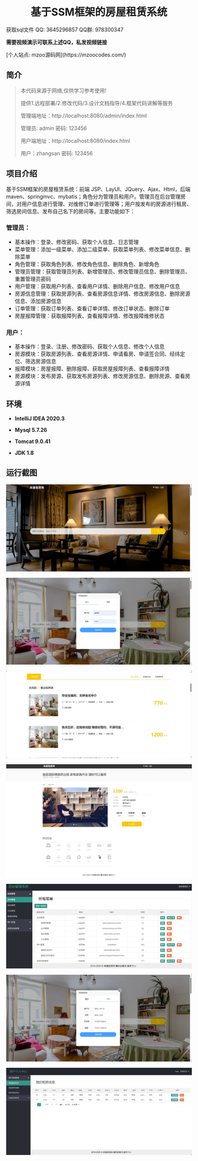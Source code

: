 <p><h1 align="center">基于SSM框架的房屋租赁系统</h1></p>

<p> 获取sql文件 QQ: 3645296857 QQ群: 978300347 </p>
<b> 需要视频演示可联系上述QQ，私发视频链接 </b>

<p> [个人站点: mzoo源码网](https://mzoocodes.com/)</p>

## 简介

> 本代码来源于网络,仅供学习参考使用!
>
> 提供1.远程部署/2.修改代码/3.设计文档指导/4.框架代码讲解等服务
>
> 管理端地址：http://localhost:8080/admin/index.html
>
> 管理员: admin 密码: 123456
>
> 用户端地址：http://localhost:8080/index.html
>
> 用户：zhangsan 密码: 123456
>

## 项目介绍

基于SSM框架的房屋租赁系统：前端 JSP、LayUI、JQuery、Ajax、Html，后端 maven、springmvc、mybatis；角色分为管理员和用户。管理员在后台管理房间，对用户信息进行管理、对维修订单进行管理等；用户按发布的房源进行租房、筛选房间信息、发布自己名下的房间等。主要功能如下：

### 管理员：

- 基本操作：登录、修改密码、获取个人信息、日志管理
- 菜单管理：添加一级菜单、添加二级菜单、获取菜单列表、修改菜单信息、删除菜单
- 角色管理：获取角色列表、修改角色信息、删除角色、新增角色
- 管理员管理：获取管理员列表、新增管理员、修改管理员信息、删除管理员、重置管理员密码
- 用户管理：获取用户列表、查看用户详情、删除用户信息、修改用户信息
- 房源信息管理：获取房源列表、查看房源信息详情、修改房源信息、删除房源信息、添加房源信息
- 订单管理：获取订单列表、查看订单详情、修改订单状态、删除订单
- 房屋报障管理：获取报障列表、查看报障详情、修改报障维修状态

### 用户：

- 基本操作：登录、注册、修改密码、获取个人信息、修改个人信息
- 房源模块：获取房源列表、查看房源详情、申请看房、申请签合同、经纬定位、筛选房源信息
- 报障模块：房屋报障、删除报障、获取房屋报障列表、查看报障详情
- 房源模块：发布房源、获取发布房源列表、修改房源信息、删除房源、查看房源详情

## 环境

- <b>IntelliJ IDEA 2020.3</b>

- <b>Mysql 5.7.26</b>

- <b>Tomcat 9.0.41</b>

- <b>JDK 1.8</b>

## 运行截图
![](screenshot/1.png)

![](screenshot/2.png)

![](screenshot/3.png)

![](screenshot/4.png)

![](screenshot/5.png)

![](screenshot/6.png)

![](screenshot/7.png)
